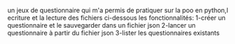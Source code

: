 un jeux de questionnaire qui m'a permis de pratiquer sur la poo en python,l ecriture et la lecture des fichiers
ci-dessous les fonctionnalités:
1-créer un questionnaire et le sauvegarder dans un fichier json
2-lancer un questionnaire à partir du fichier json
3-lister les questionnaires existants

